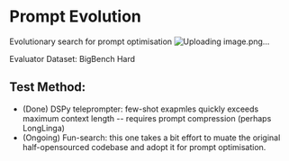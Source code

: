 # Prompt Evolution
Evolutionary search for prompt optimisation
![Uploading image.png…]()

Evaluator Dataset: BigBench Hard 
## Test Method: 
* (Done) DSPy teleprompter: few-shot exapmles quickly exceeds maximum context length -- requires prompt compression (perhaps LongLinga)
* (Ongoing) Fun-search: this one takes a bit effort to muate the original half-opensourced codebase and adopt it for prompt optimisation.  
